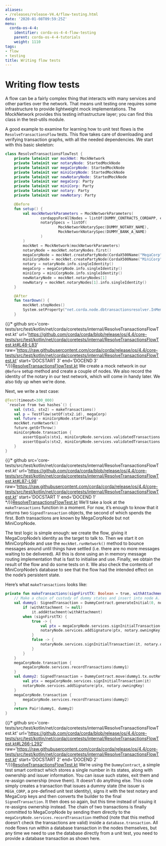 ```yaml
---
aliases:
- /releases/release-V4.4/flow-testing.html
date: '2020-01-08T09:59:25Z'
menu:
  corda-os-4-4:
    identifier: corda-os-4-4-flow-testing
    parent: corda-os-4-4-tutorials
    weight: 1110
tags:
- flow
- testing
title: Writing flow tests
---
```





# Writing flow tests

A flow can be a fairly complex thing that interacts with many services and other parties over the network. That
means unit testing one requires some infrastructure to provide lightweight mock implementations. The MockNetwork
provides this testing infrastructure layer; you can find this class in the test-utils module.

A good example to examine for learning how to unit test flows is the `ResolveTransactionsFlow` tests. This
flow takes care of downloading and verifying transaction graphs, with all the needed dependencies. We start
with this basic skeleton:

```kotlin
class ResolveTransactionsFlowTest {
    private lateinit var mockNet: MockNetwork
    private lateinit var notaryNode: StartedMockNode
    private lateinit var megaCorpNode: StartedMockNode
    private lateinit var miniCorpNode: StartedMockNode
    private lateinit var newNotaryNode: StartedMockNode
    private lateinit var megaCorp: Party
    private lateinit var miniCorp: Party
    private lateinit var notary: Party
    private lateinit var newNotary: Party

    @Before
    fun setup() {
        val mockNetworkParameters = MockNetworkParameters(
                cordappsForAllNodes = listOf(DUMMY_CONTRACTS_CORDAPP, enclosedCordapp()),
                notarySpecs = listOf(
                        MockNetworkNotarySpec(DUMMY_NOTARY_NAME),
                        MockNetworkNotarySpec(DUMMY_BANK_A_NAME)
                )
        )
        mockNet = MockNetwork(mockNetworkParameters)
        notaryNode = mockNet.notaryNodes.first()
        megaCorpNode = mockNet.createPartyNode(CordaX500Name("MegaCorp", "London", "GB"))
        miniCorpNode = mockNet.createPartyNode(CordaX500Name("MiniCorp", "London", "GB"))
        notary = notaryNode.info.singleIdentity()
        megaCorp = megaCorpNode.info.singleIdentity()
        miniCorp = miniCorpNode.info.singleIdentity()
        newNotaryNode = mockNet.notaryNodes[1]
        newNotary = mockNet.notaryNodes[1].info.singleIdentity()
    }

    @After
    fun tearDown() {
        mockNet.stopNodes()
        System.setProperty("net.corda.node.dbtransactionsresolver.InMemoryResolutionLimit", "0")
    }

```
{{/* github src='core-tests/src/test/kotlin/net/corda/coretests/internal/ResolveTransactionsFlowTest.kt' url='https://github.com/corda/corda/blob/release/os/4.4/core-tests/src/test/kotlin/net/corda/coretests/internal/ResolveTransactionsFlowTest.kt#L48-L83' raw='https://raw.githubusercontent.com/corda/corda/release/os/4.4/core-tests/src/test/kotlin/net/corda/coretests/internal/ResolveTransactionsFlowTest.kt' start='DOCSTART 3' end='DOCEND 3' */}}[ResolveTransactionsFlowTest.kt](https://github.com/corda/corda/blob/release/os/4.4/core-tests/src/test/kotlin/net/corda/coretests/internal/ResolveTransactionsFlowTest.kt)
We create a mock network in our `@Before` setup method and create a couple of nodes. We also record the identity
of the notary in our test network, which will come in handy later. We also tidy up when we’re done.

Next, we write a test case:

```kotlin
@Test(timeout=300_000)
 `resolve from two hashes`() {
    val (stx1, stx2) = makeTransactions()
    val p = TestFlow(setOf(stx2.id), megaCorp)
    val future = miniCorpNode.startFlow(p)
    mockNet.runNetwork()
    future.getOrThrow()
    miniCorpNode.transaction {
        assertEquals(stx1, miniCorpNode.services.validatedTransactions.getTransaction(stx1.id))
        assertEquals(stx2, miniCorpNode.services.validatedTransactions.getTransaction(stx2.id))
    }
}

```
{{/* github src='core-tests/src/test/kotlin/net/corda/coretests/internal/ResolveTransactionsFlowTest.kt' url='https://github.com/corda/corda/blob/release/os/4.4/core-tests/src/test/kotlin/net/corda/coretests/internal/ResolveTransactionsFlowTest.kt#L87-L98' raw='https://raw.githubusercontent.com/corda/corda/release/os/4.4/core-tests/src/test/kotlin/net/corda/coretests/internal/ResolveTransactionsFlowTest.kt' start='DOCSTART 1' end='DOCEND 1' */}}[ResolveTransactionsFlowTest.kt](https://github.com/corda/corda/blob/release/os/4.4/core-tests/src/test/kotlin/net/corda/coretests/internal/ResolveTransactionsFlowTest.kt)
We’ll take a look at the `makeTransactions` function in a moment. For now, it’s enough to know that it returns two
`SignedTransaction` objects, the second of which spends the first. Both transactions are known by MegaCorpNode but
not MiniCorpNode.

The test logic is simple enough: we create the flow, giving it MegaCorpNode’s identity as the target to talk to.
Then we start it on MiniCorpNode and use the `mockNet.runNetwork()` method to bounce messages around until things have
settled (i.e. there are no more messages waiting to be delivered). All this is done using an in memory message
routing implementation that is fast to initialise and use. Finally, we obtain the result of the flow and do
some tests on it. We also check the contents of MiniCorpNode’s database to see that the flow had the intended effect
on the node’s persistent state.

Here’s what `makeTransactions` looks like:

```kotlin
private fun makeTransactions(signFirstTX: Boolean = true, withAttachment: SecureHash? = null): Pair<SignedTransaction, SignedTransaction> {
    // Make a chain of custody of dummy states and insert into node A.
    val dummy1: SignedTransaction = DummyContract.generateInitial(0, notary, megaCorp.ref(1)).let {
        if (withAttachment != null)
            it.addAttachment(withAttachment)
        when (signFirstTX) {
            true -> {
                val ptx = megaCorpNode.services.signInitialTransaction(it)
                notaryNode.services.addSignature(ptx, notary.owningKey)
            }
            false -> {
                notaryNode.services.signInitialTransaction(it, notary.owningKey)
            }
        }
    }
    megaCorpNode.transaction {
        megaCorpNode.services.recordTransactions(dummy1)
    }
    val dummy2: SignedTransaction = DummyContract.move(dummy1.tx.outRef(0), miniCorp).let {
        val ptx = megaCorpNode.services.signInitialTransaction(it)
        notaryNode.services.addSignature(ptx, notary.owningKey)
    }
    megaCorpNode.transaction {
        megaCorpNode.services.recordTransactions(dummy2)
    }
    return Pair(dummy1, dummy2)
}

```
{{/* github src='core-tests/src/test/kotlin/net/corda/coretests/internal/ResolveTransactionsFlowTest.kt' url='https://github.com/corda/corda/blob/release/os/4.4/core-tests/src/test/kotlin/net/corda/coretests/internal/ResolveTransactionsFlowTest.kt#L266-L292' raw='https://raw.githubusercontent.com/corda/corda/release/os/4.4/core-tests/src/test/kotlin/net/corda/coretests/internal/ResolveTransactionsFlowTest.kt' start='DOCSTART 2' end='DOCEND 2' */}}[ResolveTransactionsFlowTest.kt](https://github.com/corda/corda/blob/release/os/4.4/core-tests/src/test/kotlin/net/corda/coretests/internal/ResolveTransactionsFlowTest.kt)
We’re using the `DummyContract`, a simple test smart contract which stores a single number in its states, along
with ownership and issuer information. You can issue such states, exit them and re-assign ownership (move them).
It doesn’t do anything else. This code simply creates a transaction that issues a dummy state (the issuer is
`MEGA_CORP`, a pre-defined unit test identity), signs it with the test notary and MegaCorp keys and then
converts the builder to the final `SignedTransaction`. It then does so again, but this time instead of issuing
it re-assigns ownership instead. The chain of two transactions is finally committed to MegaCorpNode by sending them
directly to the `megaCorpNode.services.recordTransaction` method (note that this method doesn’t check the
transactions are valid) inside a `database.transaction`.  All node flows run within a database transaction in the
nodes themselves, but any time we need to use the database directly from a unit test, you need to provide a database
transaction as shown here.

